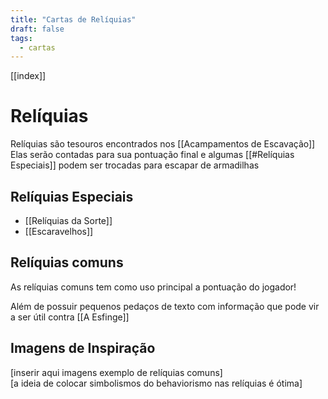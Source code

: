 ```yaml
---
title: "Cartas de Relíquias"
draft: false
tags:
  - cartas
---
```

[[index]]

# Relíquias

Relíquias são tesouros encontrados nos [[Acampamentos de Escavação]]  
Elas serão contadas para sua pontuação final e algumas [[#Relíquias Especiais]] podem ser trocadas para escapar de armadilhas  

## Relíquias Especiais

- [[Relíquias da Sorte]]
- [[Escaravelhos]]

## Relíquias comuns

As relíquias comuns tem como uso principal a pontuação do jogador!  

Além de possuir pequenos pedaços de texto com informação que pode vir a ser útil contra [[A Esfinge]]  

## Imagens de Inspiração
\[inserir aqui imagens exemplo de relíquias comuns]  
\[a ideia de colocar simbolismos do behaviorismo nas relíquias é ótima]